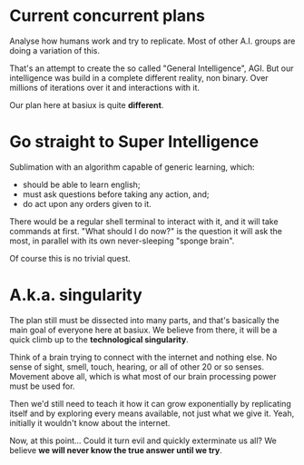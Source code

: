 # Current concurrent plans
Analyse how humans work and try to replicate. Most of other A.I. groups are doing a variation of this.

That's an attempt to create the so called "General Intelligence", AGI. But our intelligence was build in a complete different reality, non binary. Over millions of iterations over it and interactions with it.

Our plan here at basiux is quite **different**.

# Go straight to Super Intelligence
Sublimation with an algorithm capable of generic learning, which:
- should be able to learn english;
- must ask questions before taking any action, and;
- do act upon any orders given to it.

There would be a regular shell terminal to interact with it, and it will take commands at first. "What should I do now?" is the question it will ask the most, in parallel with its own never-sleeping "sponge brain".

Of course this is no trivial quest.

# A.k.a. singularity
The plan still must be dissected into many parts, and that's basically the main goal of everyone here at basiux. We believe from there, it will be a quick climb up to the **technological singularity**. 

Think of a brain trying to connect with the internet and nothing else. No sense of sight, smell, touch, hearing, or all of other 20 or so senses. Movement above all, which is what most of our brain processing power must be used for.

Then we'd still need to teach it how it can grow exponentially by replicating itself and by exploring every means available, not just what we give it. Yeah, initially it wouldn't know about the internet.

Now, at this point... Could it turn evil and quickly exterminate us all? We believe **we will never know the true answer until we try**.
